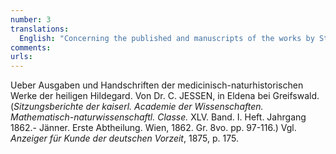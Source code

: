 ```yaml
---
number: 3
translations:
  English: "Concerning the published and manuscripts of the works by St Hildegard on medicine and natural history. By Dr. C. JESSEN, in Eldena by Greifswald. (Reports of the Imperial Academy of Science, Mathematics and Natural History. Vol. 15, issue 1, 1862. Jänner. 1st part. Vienna, 1862. Gr. 8vo. pp. 97-116.) Compare Gazette for accounts of early German History, 1875, p. 175. [Trans. J. Docking and J. Bain]"
comments:
urls:
---
```


Ueber Ausgaben und Handschriften der medicinisch-naturhistorischen Werke der heiligen Hildegard. Von Dr. C. JESSEN, in Eldena bei Greifswald. (<em>Sitzungsberichte der kaiserl. Academie der Wissenschaften. Mathematisch-naturwissenschaftl. Classe.</em> XLV. Band. I. Heft. Jahrgang 1862.- Jänner. Erste Abtheilung. Wien, 1862. Gr. 8vo. pp. 97-116.) Vgl. <em>Anzeiger für Kunde der deutschen Vorzeit</em>, 1875, p. 175.
